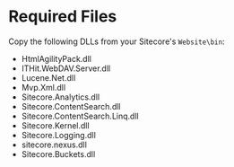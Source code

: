 # Required Files

Copy the following DLLs from your Sitecore's `Website\bin`:

* HtmlAgilityPack.dll
* ITHit.WebDAV.Server.dll
* Lucene.Net.dll
* Mvp.Xml.dll
* Sitecore.Analytics.dll
* Sitecore.ContentSearch.dll
* Sitecore.ContentSearch.Linq.dll
* Sitecore.Kernel.dll
* Sitecore.Logging.dll
* sitecore.nexus.dll
* Sitecore.Buckets.dll
